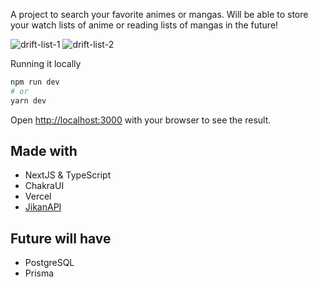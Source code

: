

A project to search your favorite animes or mangas. Will be able to store your watch lists of anime or reading lists of mangas in the future!

![drift-list-1](https://user-images.githubusercontent.com/47341156/191644330-ab7eddab-ae48-4698-bd64-ad9158531923.PNG)
![drift-list-2](https://user-images.githubusercontent.com/47341156/191644333-96135508-eef1-4f67-888b-8873290d8067.PNG)

Running it locally

```bash
npm run dev
# or
yarn dev
```

Open [http://localhost:3000](http://localhost:3000) with your browser to see the result.

## Made with
- NextJS & TypeScript
- ChakraUI
- Vercel
- [JikanAPI](https://jikan.moe/)

## Future will have
- PostgreSQL
- Prisma


